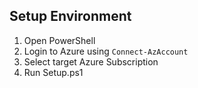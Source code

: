 ## Setup Environment

1. Open PowerShell
2. Login to Azure using `Connect-AzAccount`
3. Select target Azure Subscription
4. Run Setup.ps1